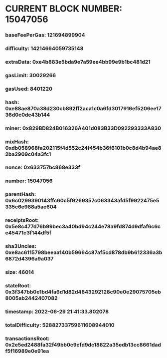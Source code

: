 # CURRENT BLOCK NUMBER: 15047056

### baseFeePerGas: 121694899904
### difficulty: 14214664059735148
### extraData: 0xe4b883e5bda9e7a59ee4bb99e9b1bc481d21
### gasLimit: 30029266
### gasUsed: 8401220
### hash: 0xe88ae870a38d230cb892ff2aca1c0a6fd3017916ef5206ee1736d0c0dc43b144
### miner: 0x829BD824B016326A401d083B33D092293333A830
### mixHash: 0xdb058968fa202115f4d552c24f454b36f6101b0c8d4b94ae82ba2909c04a3fc1
### nonce: 0x633757bc868e333f
### number: 15047056
### parentHash: 0x6c0299390143ffc60c5f9269357c063343afd5f9922475e5335c6e988a5ae604
### receiptsRoot: 0x5e8c477d76b99bec3a40bd94c244e78a9fd874d9dfaf6c6ce45471c3f144df5f
### sha3Uncles: 0xe8ac6115798beeaa140b59664c87af5cd878db9b612336a3b6872d4396a9a037
### size: 46014
### stateRoot: 0x3f347bb0e1bd4fa6d1d82d4843292128c90e0e29075705eb8005ab2442407082
### timestamp: 2022-06-29 21:41:33.802078
### totalDifficulty: 52882733759611608944010
### transactionsRoot: 0x2e5ed2488fa32f49bb0c9cfd9dc18822a35edb13cc8661dadf5f16989e0e91ea
